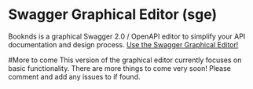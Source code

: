 # Swagger Graphical Editor (sge)
Booknds is a graphical Swagger 2.0 / OpenAPI editor to simplify your API documentation and design process.  <a href="http://www.booknds.com/">Use the Swagger Graphical Editor!</a> 

#More to come
This version of the graphical editor currently focuses on basic functionality. There are more things to come very soon! Please comment and add any issues to if found.
